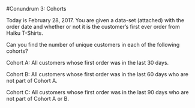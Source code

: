 #Conundrum 3: Cohorts

Today is February 28, 2017. You are given a data-set (attached) with the order date and whether or not it is the customer’s first ever order from Haiku T-Shirts.

Can you find the number of unique customers in each of the following cohorts?

Cohort A: All customers whose first order was in the last 30 days.

Cohort B: All customers whose first order was in the last 60 days who are not part of Cohort A.

Cohort C: All customers whose first order was in the last 90 days who are not part of Cohort A or B.